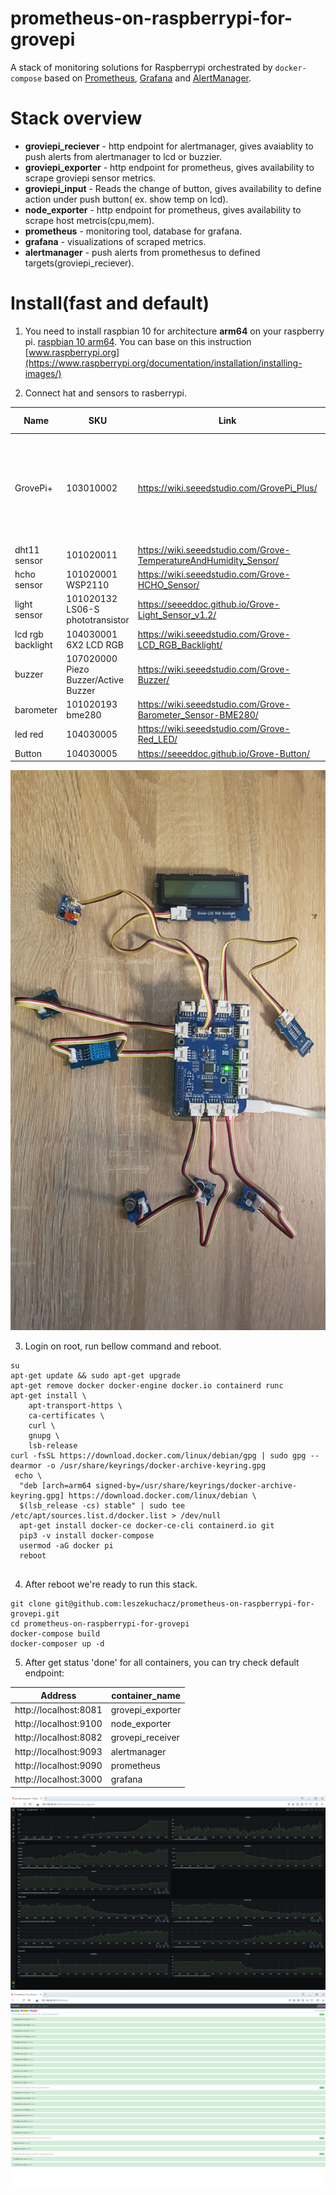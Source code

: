 prometheus-on-raspberrypi-for-grovepi
=======================================
A stack of monitoring solutions for Raspberrypi orchestrated by `docker-compose` based on [Prometheus](https://github.com/prometheus/prometheus), [Grafana](https://github.com/grafana/grafana) and [AlertManager](https://github.com/prometheus/alertmanager).

# Stack overview
+ **groviepi_reciever** - http endpoint for alertmanager, gives avaiablity to push alerts from alertmanager to lcd or buzzier. 
+ **groviepi_exporter** - http endpoint for prometheus, gives availability to scrape groviepi sensor metrics. 
+ **groviepi_input**    - Reads the change of button, gives availability to define action under push button( ex. show temp on lcd).
+ **node_exporter**     - http endpoint for prometheus, gives availability to scrape host metrcis(cpu,mem).
+ **prometheus**        - monitoring tool, database for grafana. 
+ **grafana**           - visualizations of scraped metrics. 
+ **alertmanager**      - push alerts from promethesus to defined targets(groviepi_reciever).



# Install(fast and default)
1. You  need to install raspbian 10 for architecture **arm64** on  your raspberry pi. [raspbian 10 arm64](https://downloads.raspberrypi.org/raspios_arm64/images/). You can base on this instruction [www.raspberrypi.org](https://www.raspberrypi.org/documentation/installation/installing-images/)

2. Connect hat and sensors to rasberrypi.


| Name           | SKU       |Link                                                          | Cost| Port to Connect |
|----------------|-----------|--------------------------------------------------------------|-----|-----------------|
| GrovePi+  | 103010002 | https://wiki.seeedstudio.com/GrovePi_Plus/ | $35 | add-on board with 15 Grove 4-pin interfaces that brings Grove sensors |
| dht11 sensor| 101020011 |https://wiki.seeedstudio.com/Grove-TemperatureAndHumidity_Sensor/ | $6.50 | D7 |
| hcho sensor | 101020001 WSP2110 | https://wiki.seeedstudio.com/Grove-HCHO_Sensor/ | $16.50 | A0 |
| light sensor | 101020132  LS06-S  phototransistor| https://seeeddoc.github.io/Grove-Light_Sensor_v1.2/ | $3.20 | D2|
| lcd rgb backlight| 104030001 6X2 LCD RGB| https://wiki.seeedstudio.com/Grove-LCD_RGB_Backlight/| $13.10 | i2c-1 |
| buzzer | 107020000 Piezo Buzzer/Active Buzzer | https://wiki.seeedstudio.com/Grove-Buzzer/ | $2.10 | D8 |
| barometer | 101020193 bme280 | https://wiki.seeedstudio.com/Grove-Barometer_Sensor-BME280/ | $18.70 |i2c-3 |
| led red | 104030005 | https://wiki.seeedstudio.com/Grove-Red_LED/ | $2.10 | D5 |
| Button | 104030005 | https://seeeddoc.github.io/Grove-Button/ | $2.10 | D3 |

![Host](https://raw.githubusercontent.com/leszekuchacz/prometheus-on-raspberrypi-for-grovepi/develop/docs/connections_v0.3.0.jpg)

3. Login on root, run bellow command and reboot.
```
su
apt-get update && sudo apt-get upgrade
apt-get remove docker docker-engine docker.io containerd runc
apt-get install \
    apt-transport-https \
    ca-certificates \
    curl \
    gnupg \
    lsb-release
curl -fsSL https://download.docker.com/linux/debian/gpg | sudo gpg --dearmor -o /usr/share/keyrings/docker-archive-keyring.gpg
 echo \
  "deb [arch=arm64 signed-by=/usr/share/keyrings/docker-archive-keyring.gpg] https://download.docker.com/linux/debian \
  $(lsb_release -cs) stable" | sudo tee /etc/apt/sources.list.d/docker.list > /dev/null
  apt-get install docker-ce docker-ce-cli containerd.io git
  pip3 -v install docker-compose
  usermod -aG docker pi
  reboot
  
```
4. After reboot we're ready to run this stack.
```
git clone git@github.com:leszekuchacz/prometheus-on-raspberrypi-for-grovepi.git
cd prometheus-on-raspberrypi-for-grovepi
docker-compose build
docker-composer up -d
```
5. After get status 'done' for all containers, you can try check default endpoint:


|  Address              | container_name  |
|-----------------------|---------------  |
| http://localhost:8081 | grovepi_exporter|
| http://localhost:9100 | node_exporter   |
| http://localhost:8082 | grovepi_receiver|
| http://localhost:9093 | alertmanager    |
| http://localhost:9090 | prometheus      |
| http://localhost:3000 | grafana         |

![Host](https://raw.githubusercontent.com/leszekuchacz/prometheus-on-raspberrypi-for-grovepi/develop/docs/grafana_v0.3.0.png)
![Host](https://raw.githubusercontent.com/leszekuchacz/prometheus-on-raspberrypi-for-grovepi/develop/docs/prometheus_v0.3.0.png)
